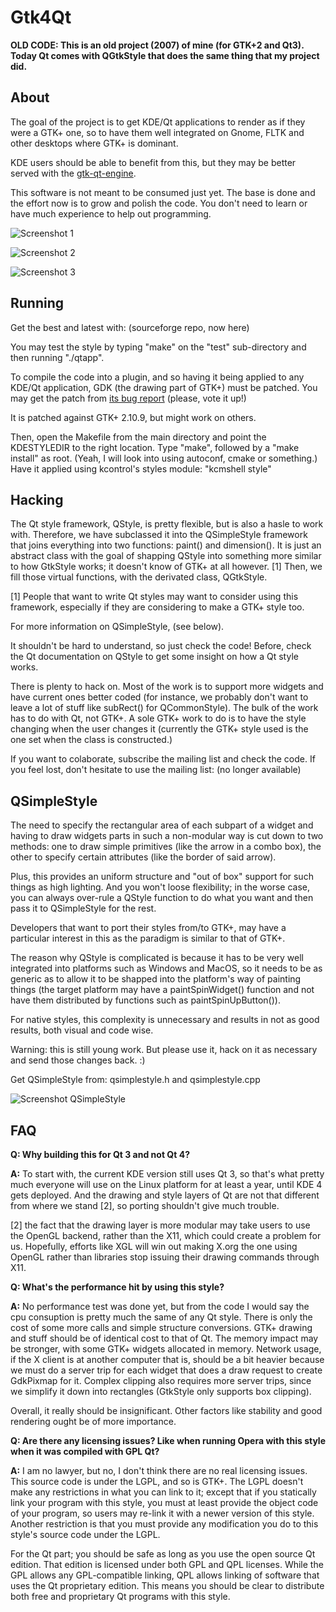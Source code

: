 # Gtk4Qt

**OLD CODE: This is an old project (2007) of mine (for GTK+2 and Qt3). Today Qt comes with QGtkStyle that does the same thing that my project did.**

## About

The goal of the project is to get KDE/Qt applications to render as if they were a GTK+ one, so to have them well integrated on Gnome, FLTK and other desktops where GTK+ is dominant.

KDE users should be able to benefit from this, but they may be better served with the [gtk-qt-engine](http://gtk-qt.ecs.soton.ac.uk/).

This software is not meant to be consumed just yet. The base is done and the effort now is to grow and polish the code. You don't need to learn or have much experience to help out programming.

![Screenshot 1](shot1.png)

![Screenshot 2](shot2.png)

![Screenshot 3](shot3.png)

## Running

Get the best and latest with: (sourceforge repo, now here)

You may test the style by typing "make" on the "test" sub-directory and then running "./qtapp".

To compile the code into a plugin, and so having it being applied to any KDE/Qt application, GDK (the drawing part of GTK+) must be patched. You may get the patch from [its bug report](https://bugzilla.gnome.org/show_bug.cgi?id=410010) (please, vote it up!)

It is patched against GTK+ 2.10.9, but might work on others.

Then, open the Makefile from the main directory and point the KDESTYLEDIR to the right location. Type "make", followed by a "make install" as root. (Yeah, I will look into using autoconf, cmake or something.) Have it applied using kcontrol's styles module: "kcmshell style"

## Hacking

The Qt style framework, QStyle, is pretty flexible, but is also a hasle to work with. Therefore, we have subclassed it into the QSimpleStyle framework that joins everything into two functions: paint() and dimension(). It is just an abstract class with the goal of shapping QStyle into something more similar to how GtkStyle works; it doesn't know of GTK+ at all however. [1] Then, we fill those virtual functions, with the derivated class, QGtkStyle.

[1] People that want to write Qt styles may want to consider using this framework, especially if they are considering to make a GTK+ style too.

For more information on QSimpleStyle, (see below).

It shouldn't be hard to understand, so just check the code! Before, check the Qt documentation on QStyle to get some insight on how a Qt style works.

There is plenty to hack on. Most of the work is to support more widgets and have current ones better coded (for instance, we probably don't want to leave a lot of stuff like subRect() for QCommonStyle). The bulk of the work has to do with Qt, not GTK+.
A sole GTK+ work to do is to have the style changing when the user changes it (currently the GTK+ style used is the one set when the class is constructed.)

If you want to colaborate, subscribe the mailing list and check the code. If you feel lost, don't hesitate to use the mailing list: (no longer available)

## QSimpleStyle

The need to specify the rectangular area of each subpart of a widget and having to draw widgets parts in such a non-modular way is cut down to two methods: one to draw simple primitives (like the arrow in a combo box), the other to specify certain attributes (like the border of said arrow).

Plus, this provides an uniform structure and "out of box" support for such things as high lighting. And you won't loose flexibility; in the worse case, you can always over-rule a QStyle function to do what you want and then pass it to QSimpleStyle for the rest.

Developers that want to port their styles from/to GTK+, may have a particular interest in this as the paradigm is similar to that of GTK+.

The reason why QStyle is complicated is because it has to be very well integrated into platforms such as Windows and MacOS, so it needs to be as generic as to allow it to be shapped into the platform's way of painting things (the target platform may have a paintSpinWidget() function and not have them distributed by functions such as paintSpinUpButton()).

For native styles, this complexity is unnecessary and results in not as good results, both visual and code wise.

Warning: this is still young work. But please use it, hack on it as necessary and send those changes back. :)

Get QSimpleStyle from: qsimplestyle.h and qsimplestyle.cpp

![Screenshot QSimpleStyle](qmystyle.png)

## FAQ

**Q: Why building this for Qt 3 and not Qt 4?**

**A:** To start with, the current KDE version still uses Qt 3, so that's what pretty much everyone will use on the Linux platform for at least a year, until KDE 4 gets deployed. And the drawing and style layers of Qt are not that different from where we stand [2], so porting shouldn't give much trouble.

[2] the fact that the drawing layer is more modular may take users to use the OpenGL backend, rather than the X11, which could create a problem for us. Hopefully, efforts like XGL will win out making X.org the one using OpenGL rather than libraries stop issuing their drawing commands through X11.

**Q: What's the performance hit by using this style?**

**A:** No performance test was done yet, but from the code I would say the cpu consuption is pretty much the same of any Qt style. There is only the cost of some more calls and simple structure conversions. GTK+ drawing and stuff should be of identical cost to that of Qt. The memory impact may be stronger, with some GTK+ widgets allocated in memory. Network usage, if the X client is at another computer that is, should be a bit heavier because we must do a server trip for each widget that does a draw request to create GdkPixmap for it. Complex clipping also requires more server trips, since we simplify it down into rectangles (GtkStyle only supports box clipping).

Overall, it really should be insignificant. Other factors like stability and good rendering ought be of more importance.

**Q: Are there any licensing issues? Like when running Opera with this style when it was compiled with GPL Qt?**

**A:** I am no lawyer, but no, I don't think there are no real licensing issues. This source code is under the LGPL, and so is GTK+. The LGPL doesn't make any restrictions in what you can link to it; except that if you statically link your program with this style, you must at least provide the object code of your program, so users may re-link it with a newer version of this style. Another restriction is that you must provide any modification you do to this style's source code under the LGPL.

For the Qt part; you should be safe as long as you use the open source Qt edition. That edition is licensed under both GPL and QPL licenses. While the GPL allows any GPL-compatible linking, QPL allows linking of software that uses the Qt proprietary edition. This means you should be clear to distribute both free and proprietary Qt programs with this style.
